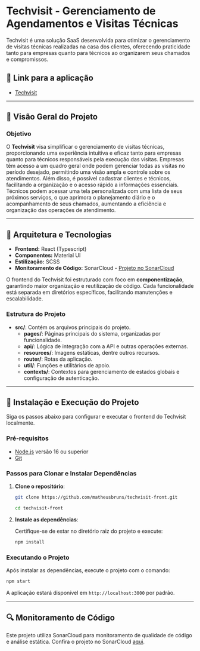 # Techvisit - Gerenciamento de Agendamentos e Visitas Técnicas

Techvisit é uma solução SaaS desenvolvida para otimizar o gerenciamento de visitas técnicas realizadas na casa dos clientes, oferecendo praticidade tanto para empresas quanto para técnicos ao organizarem seus chamados e compromissos.

## 📎 Link para a aplicação
- [Techvisit](https://techvisit.tech)

---

## 📜 Visão Geral do Projeto

### Objetivo
O **Techvisit** visa simplificar o gerenciamento de visitas técnicas, proporcionando uma experiência intuitiva e eficaz tanto para empresas quanto para técnicos responsáveis pela execução das visitas. Empresas têm acesso a um quadro geral onde podem gerenciar todas as visitas no período desejado, permitindo uma visão ampla e controle sobre os atendimentos. Além disso, é possível cadastrar clientes e técnicos, facilitando a organização e o acesso rápido a informações essenciais. Técnicos podem acessar uma tela personalizada com uma lista de seus próximos serviços, o que aprimora o planejamento diário e o acompanhamento de seus chamados, aumentando a eficiência e organização das operações de atendimento.

---

## 📐 Arquitetura e Tecnologias

- **Frontend:** React (Typescript)
- **Componentes:** Material UI
- **Estilização:** SCSS
- **Monitoramento de Código:** SonarCloud - [Projeto no SonarCloud](https://sonarcloud.io/project/overview?id=matheusbruns_techvisit-front)

O frontend do Techvisit foi estruturado com foco em **componentização**, garantindo maior organização e reutilização de código. Cada funcionalidade está separada em diretórios específicos, facilitando manutenções e escalabilidade.

### Estrutura do Projeto
- **src/**: Contém os arquivos principais do projeto.
  - **pages/**: Páginas principais do sistema, organizadas por funcionalidade.
  - **api/**: Lógica de integração com a API e outras operações externas.
  - **resources/**: Imagens estáticas, dentre outros recursos.
  - **router/**: Rotas da aplicação.
  - **util/**: Funções e utilitários de apoio.
  - **contexts/**: Contextos para gerenciamento de estados globais e configuração de autenticação.

---

## 🚀 Instalação e Execução do Projeto

Siga os passos abaixo para configurar e executar o frontend do Techvisit localmente.

### Pré-requisitos

- [Node.js](https://nodejs.org/) versão 16 ou superior
- [Git](https://git-scm.com/)

### Passos para Clonar e Instalar Dependências

1. **Clone o repositório**:

   ```bash
   git clone https://github.com/matheusbruns/techvisit-front.git
   ```
   ```bash
   cd techvisit-front
   ```

2. **Instale as dependências**:

   Certifique-se de estar no diretório raiz do projeto e execute:

   ```bash
   npm install
   ```

### Executando o Projeto

Após instalar as dependências, execute o projeto com o comando:

```bash
npm start
```

A aplicação estará disponível em `http://localhost:3000` por padrão.

---

## 🔍 Monitoramento de Código

Este projeto utiliza SonarCloud para monitoramento de qualidade de código e análise estática. Confira o projeto no SonarCloud [aqui](https://sonarcloud.io/summary/overall?id=matheusbruns_techvisit-front).

